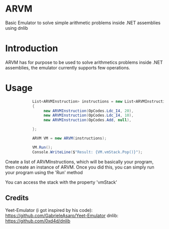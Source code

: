 # ARVM
Basic Emulator to solve simple arithmetic problems inside .NET assemblies using dnlib


# Introduction

ARVM has for purpose to be used to solve arithmetics problems inside .NET assemblies, the emulator currently supports few operations.


# Usage
```cs
            List<ARVMInstruction> instructions = new List<ARVMInstruction>()
            {
                 new ARVMInstruction(OpCodes.Ldc_I4, 20),
                 new ARVMInstruction(OpCodes.Ldc_I4, 10),
                 new ARVMInstruction(OpCodes.Add, null),

            };

            ARVM VM = new ARVM(instructions);

            VM.Run();
            Console.WriteLine($"Result: {VM.vmStack.Pop()}");
```




Create a list of ARVMInstructions, which will be basically your program, then create an instance of ARVM.
Once you did this, you can simply run your program using the 'Run' method

You can access the stack with the property 'vmStack'





## Credits

Yeet-Emulator (i got inspired by his code): https://github.com/GabrieleAsaro/Yeet-Emulator
dnlib: https://github.com/0xd4d/dnlib
